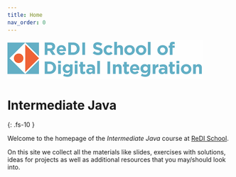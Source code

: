 ```yaml
---
title: Home
nav_order: 0
---
```


![ReDI School](redi_banner.png)
# Intermediate Java
{: .fs-10 }

Welcome to the homepage of the _Intermediate Java_ course at [ReDI School](https://www.redi-school.org).

On this site we collect all the materials like slides, exercises with solutions, ideas for projects
as well as additional resources that you may/should look into.
